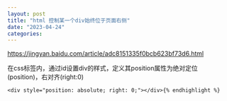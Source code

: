 ```yaml
---
layout: post
title: "html 控制某一个div始终位于页面右侧"
date: "2023-04-24"
categories: 
---
```

<p><a href="https://jingyan.baidu.com/article/adc8151335f0bcb623bf73d6.html">https://jingyan.baidu.com/article/adc8151335f0bcb623bf73d6.html</a></p>

<p>在css标签内，通过id设置div的样式，定义其position属性为绝对定位(position)，右对齐(right:0)</p>

<pre>
<code>&lt;div style=&quot;position: absolute; right: 0;&quot;&gt;&lt;/div&gt;{% endhighlight %}

<p>&nbsp;</p>

<p>&nbsp;</p>

